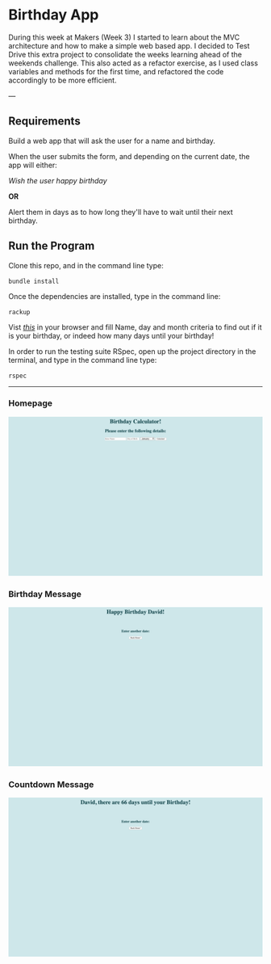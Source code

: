 # Birthday App

During this week at Makers (Week 3) I started to learn about the MVC architecture and how to make a simple web based app. I decided to Test Drive this extra project to consolidate the weeks learning ahead of the weekends challenge.  This also acted as a refactor exercise, as I used class variables and methods for the first time, and refactored the code accordingly to be more efficient. 

—

## Requirements 

Build a web app that will ask the user for a name and birthday.

When the user submits the form, and depending on the current date, the app will either:

*Wish the user happy birthday*

__OR__

Alert them in days as to how long they'll have to wait until their next birthday.

## Run the Program

Clone this repo, and in the command line type:

```
bundle install
```

Once the dependencies are installed, type in the command line:

```
rackup
```

Vist [*this*](localhost:9292) in your browser and fill Name, day and month criteria to find out if it is your birthday, or indeed how many days until your birthday!

In order to run the testing suite RSpec, open up the project directory in the terminal, and type in the command line type:

```
rspec
```

---

### Homepage
<img src="./images/homepage.png">

### Birthday Message
<img src="./images/birthday-message.png">

### Countdown Message
<img src="./images/countdown-message.png">